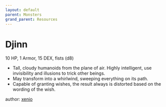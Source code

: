 ```yaml
---
layout: default
parent: Monsters
grand_parent: Resources
---
```


# Djinn

10 HP, 1 Armor, 15 DEX, fists (d8)  

- Tall, cloudy humanoids from the plane of air.   Highly intelligent, use invisibility and illusions to trick other beings.  
- May transform into a whirlwind, sweeping everything on its path.  
- Capable of granting wishes, the result always is distorted based on the wording of the wish.  

author: [xenio](https://xenioinabottle.blogspot.com)
